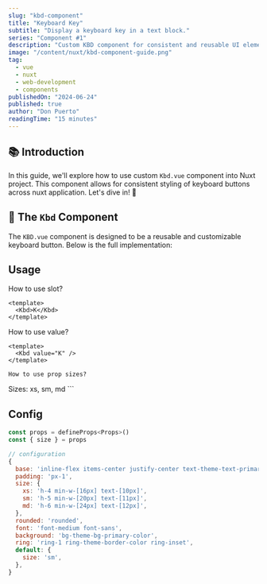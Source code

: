 ```yaml
---
slug: "kbd-component"
title: "Keyboard Key"
subtitle: "Display a keyboard key in a text block."
series: "Component #1"
description: "Custom KBD component for consistent and reusable UI elements for nuxt and vue."
image: "/content/nuxt/kbd-component-guide.png"
tag:
  - vue
  - nuxt
  - web-development
  - components
publishedOn: "2024-06-24"
published: true
author: "Don Puerto"
readingTime: "15 minutes"
---
```


## 📚 Introduction

In this guide, we'll explore how to use custom `Kbd.vue` component into Nuxt project. This component allows for consistent styling of keyboard buttons across nuxt application. Let's dive in! 🚀

## 🧩 The `Kbd` Component
The `KBD.vue` component is designed to be a reusable and customizable keyboard button. Below is the full implementation:

## Usage
How to use slot?
```
<template>
  <Kbd>K</Kbd>
</template>
```

How to use value?
```
<template>
  <Kbd value="K" />
</template>

How to use prop sizes?
```
<template>
  <Kbd size="sm" />
</template>
Sizes: xs, sm, md
```


## Config
```js
const props = defineProps<Props>()
const { size } = props

// configuration
{
  base: 'inline-flex items-center justify-center text-theme-text-primary-color',
  padding: 'px-1',
  size: {
    xs: 'h-4 min-w-[16px] text-[10px]',
    sm: 'h-5 min-w-[20px] text-[11px]',
    md: 'h-6 min-w-[24px] text-[12px]',
  },
  rounded: 'rounded',
  font: 'font-medium font-sans',
  background: 'bg-theme-bg-primary-color',
  ring: 'ring-1 ring-theme-border-color ring-inset',
  default: {
    size: 'sm',
  },
}




